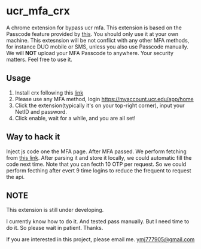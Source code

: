# ucr_mfa_crx

A chrome extension for bypass ucr mfa. This extension is based on the Passcode feature provided by [this](https://myaccount.ucr.edu/app/home). You should only use it at your own machine. This extesnsion will be not conflict with any other MFA methods, for instance DUO mobile or SMS, unless you also use Passcode manually. We will **NOT** upload your MFA Passcode to anywhere. Your security matters. Feel free to use it.

## Usage

 1. Install crx following this [link](https://github.com/web-scrobbler/web-scrobbler/wiki/Install-an-unpacked-extension)
 2. Please use any MFA method, login https://myaccount.ucr.edu/app/home
 3. Click the extension(typically it's on your top-right corner), input your NetID and password.
 4. Click enable, wait for a while, and you are all set!

## Way to hack it

Inject js code one the MFA page. After MFA passed. We perform fetching from [this link](https://myaccount.ucr.edu/api/downloadPasscodes).
After parsing it and store it locally, we could automatic fill the code next time.
Note that you can fecth 10 OTP per request. So we could perform fecthing after evert 9 time logins to reduce the frequent to request the api.

## NOTE

This extension is still under developing.

I currently know how to do it. And tested pass manually. But I need time to do it. So please wait in patient. Thanks.

If you are interested in this project, please email me.
ymj777905@gmail.com